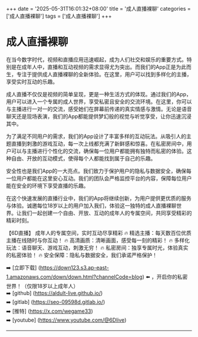 +++
date = '2025-05-31T16:01:32+08:00'
title = '成人直播裸聊'
categories = ['成人直播裸聊']
tags = ['成人直播裸聊']
+++

# 成人直播裸聊

在当今数字时代，视频和直播应用迅速崛起，成为人们社交和娱乐的重要方式。特别是在成年人中，直播和互动视频的需求显得尤为突出。而我们的App正是为此而生，专注于提供成人直播裸聊的全新体验。在这里，用户可以找到多样化的主播，享受实时互动的乐趣。

成人直播不仅仅是视频的简单呈现，更是一种生活方式的体现。通过我们的App，用户可以进入一个专属的成人世界，享受私密且安全的交流环境。在这里，你可以与主播进行一对一的交流，感受她们在屏幕前传递的真实情感与激情。无论是语音聊天还是现场表演，我们的App都能提供梦幻般的视觉与听觉享受，让你迅速沉浸其中。

为了满足不同用户的需求，我们的App设计了丰富多样的互动玩法。从吸引人的主题直播到刺激的游戏互动，每一次上线都充满了新鲜感和惊喜。在私密房间中，用户可以与主播进行个性化的交流，确保每一位用户都能拥有独特而私密的体验。这种自由、开放的互动模式，使得每个人都能找到属于自己的乐趣。

安全性也是我们App的一大亮点。我们致力于保护用户的隐私与数据安全，确保每一位用户都能在这里安心互动。我们的团队会严格监控平台的内容，保障每位用户能在安全的环境下享受直播的乐趣。

在这个快速发展的直播行业中，我们的App将继续创新，为用户提供更优质的服务与体验。诚邀每位18岁以上的用户加入我们，体验这一独特的成人直播裸聊世界。让我们一起创建一个自由、开放、互动的成年人的专属空间，共同享受精彩的精彩时刻。

【6D直播】
成年人的专属空间，实时互动尽享精彩
🔥 精选主播：每天数百位优质主播在线随时与你互动！
🔥 高清画质：清晰画面，感受每一刻的精彩！
🔥 多样化玩法：语音聊天、游戏互动，刺激无穷！
🔥 私密房间：独享专属时光，体验真实的私密体验！
🔥 安全保障：隐私与数据安全，我们承诺严格保护！

➡️ [立即下载] (https://down123.s3.ap-east-1.amazonaws.com/down/down.html?channelCode=blog) ⬅️ ，开启你的私密世界！（仅限18岁以上成年人）  
➡️ [github] (https://aldult-live.github.io/)  
➡️ [gitlab] (https://seo-09598d.gitlab.io/)  
➡️ [推特] (https://x.com/wegame33)  
➡️ [youtube] (https://www.youtube.com/@6Dlive)  

---
